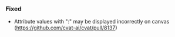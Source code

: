 ### Fixed

- Attribute values with ":" may be displayed incorrectly on canvas
  (<https://github.com/cvat-ai/cvat/pull/8137>)
